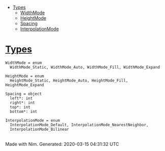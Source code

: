 -   [Types](#7)
    -   [WidthMode](#WidthMode "WidthMode = enum
          WidthMode_Static, WidthMode_Auto, WidthMode_Fill, WidthMode_Expand")
    -   [HeightMode](#HeightMode "HeightMode = enum
          HeightMode_Static, HeightMode_Auto, HeightMode_Fill, HeightMode_Expand")
    -   [Spacing](#Spacing "Spacing = object
          left*: int
          right*: int
          top*: int
          bottom*: int")
    -   [InterpolationMode](#InterpolationMode "InterpolationMode = enum
          InterpolationMode_Default, InterpolationMode_NearestNeighbor,
          InterpolationMode_Bilinear")

[Types](#7)
===========

    WidthMode = enum
      WidthMode_Static, WidthMode_Auto, WidthMode_Fill, WidthMode_Expand

    HeightMode = enum
      HeightMode_Static, HeightMode_Auto, HeightMode_Fill, HeightMode_Expand

    Spacing = object
      left*: int
      right*: int
      top*: int
      bottom*: int

    InterpolationMode = enum
      InterpolationMode_Default, InterpolationMode_NearestNeighbor,
      InterpolationMode_Bilinear

\
 Made with Nim. Generated: 2020-03-15 04:31:32 UTC
